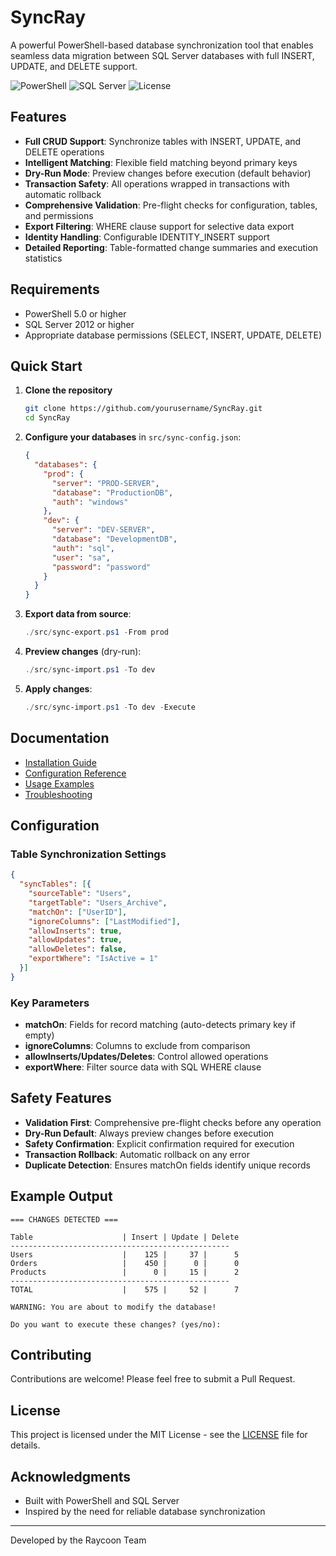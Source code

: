 # SyncRay

A powerful PowerShell-based database synchronization tool that enables seamless data migration between SQL Server databases with full INSERT, UPDATE, and DELETE support.

![PowerShell](https://img.shields.io/badge/PowerShell-5.0%2B-blue)
![SQL Server](https://img.shields.io/badge/SQL%20Server-2012%2B-red)
![License](https://img.shields.io/badge/license-MIT-green)

## Features

- **Full CRUD Support**: Synchronize tables with INSERT, UPDATE, and DELETE operations
- **Intelligent Matching**: Flexible field matching beyond primary keys
- **Dry-Run Mode**: Preview changes before execution (default behavior)
- **Transaction Safety**: All operations wrapped in transactions with automatic rollback
- **Comprehensive Validation**: Pre-flight checks for configuration, tables, and permissions
- **Export Filtering**: WHERE clause support for selective data export
- **Identity Handling**: Configurable IDENTITY_INSERT support
- **Detailed Reporting**: Table-formatted change summaries and execution statistics

## Requirements

- PowerShell 5.0 or higher
- SQL Server 2012 or higher
- Appropriate database permissions (SELECT, INSERT, UPDATE, DELETE)

## Quick Start

1. **Clone the repository**
   ```bash
   git clone https://github.com/yourusername/SyncRay.git
   cd SyncRay
   ```

2. **Configure your databases** in `src/sync-config.json`:
   ```json
   {
     "databases": {
       "prod": {
         "server": "PROD-SERVER",
         "database": "ProductionDB",
         "auth": "windows"
       },
       "dev": {
         "server": "DEV-SERVER",
         "database": "DevelopmentDB",
         "auth": "sql",
         "user": "sa",
         "password": "password"
       }
     }
   }
   ```

3. **Export data from source**:
   ```powershell
   ./src/sync-export.ps1 -From prod
   ```

4. **Preview changes** (dry-run):
   ```powershell
   ./src/sync-import.ps1 -To dev
   ```

5. **Apply changes**:
   ```powershell
   ./src/sync-import.ps1 -To dev -Execute
   ```

## Documentation

- [Installation Guide](docs/installation.md)
- [Configuration Reference](docs/configuration.md)
- [Usage Examples](docs/examples.md)
- [Troubleshooting](docs/troubleshooting.md)

## Configuration

### Table Synchronization Settings

```json
{
  "syncTables": [{
    "sourceTable": "Users",
    "targetTable": "Users_Archive",
    "matchOn": ["UserID"],
    "ignoreColumns": ["LastModified"],
    "allowInserts": true,
    "allowUpdates": true,
    "allowDeletes": false,
    "exportWhere": "IsActive = 1"
  }]
}
```

### Key Parameters

- **matchOn**: Fields for record matching (auto-detects primary key if empty)
- **ignoreColumns**: Columns to exclude from comparison
- **allowInserts/Updates/Deletes**: Control allowed operations
- **exportWhere**: Filter source data with SQL WHERE clause

## Safety Features

- **Validation First**: Comprehensive pre-flight checks before any operation
- **Dry-Run Default**: Always preview changes before execution
- **Safety Confirmation**: Explicit confirmation required for execution
- **Transaction Rollback**: Automatic rollback on any error
- **Duplicate Detection**: Ensures matchOn fields identify unique records

## Example Output

```
=== CHANGES DETECTED ===

Table                    | Insert | Update | Delete
-------------------------------------------------
Users                    |    125 |     37 |      5
Orders                   |    450 |      0 |      0
Products                 |      0 |     15 |      2
-------------------------------------------------
TOTAL                    |    575 |     52 |      7

WARNING: You are about to modify the database!

Do you want to execute these changes? (yes/no):
```

## Contributing

Contributions are welcome! Please feel free to submit a Pull Request.

## License

This project is licensed under the MIT License - see the [LICENSE](LICENSE) file for details.

## Acknowledgments

- Built with PowerShell and SQL Server
- Inspired by the need for reliable database synchronization

---

Developed by the Raycoon Team